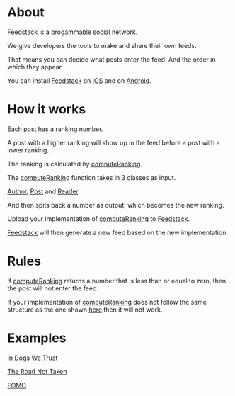 # About

[Feedstack](https://feedstack.dev) is a progammable social network.

We give developers the tools to make and share their own feeds.

That means you can decide what posts enter the feed. And the order in which they appear. 

You can install [Feedstack](https://feedstack.dev) on [IOS](https://apps.apple.com/us/app/feedstack-find-your-feed/id1534175629?app=itunes&ign-mpt=uo%3D4) and on [Android](https://play.google.com/store/apps/details?id=com.jasper.jasper).

# How it works

Each post has a ranking number.

A post with a higher ranking will show up in the feed before a post with a lower ranking.

The ranking is calculated by [computeRanking](https://github.com/elijahleinkram/feedstack/blob/master/feedstack_website/ranking/compute_ranking.js).

The [computeRanking](https://github.com/elijahleinkram/feedstack/blob/master/feedstack_website/ranking/compute_ranking.js) function takes in 3 classes as input.

[Author](https://github.com/elijahleinkram/feedstack/blob/master/feedstack_website/classes/author.js), [Post](https://github.com/elijahleinkram/feedstack/blob/master/feedstack_website/classes/post.js) and [Reader](https://github.com/elijahleinkram/feedstack/blob/master/feedstack_website/classes/reader.js).

And then spits back a number as output, which becomes the new ranking.

Upload your implementation of [computeRanking](https://github.com/elijahleinkram/feedstack/blob/master/feedstack_website/ranking/compute_ranking.js) to [Feedstack](https://feedstack.dev).

[Feedstack](https://feedstack.dev) will then generate a new feed based on the new implementation. 

# Rules

If [computeRanking](https://github.com/elijahleinkram/feedstack/blob/master/feedstack_website/ranking/compute_ranking.js) returns a number that is less than or equal to zero, then the post will not enter the feed.

If your implementation of [computeRanking](https://github.com/elijahleinkram/feedstack/blob/master/feedstack_website/ranking/compute_ranking.js) does not follow the same structure as the one shown [here](https://github.com/elijahleinkram/feedstack/blob/master/feedstack_website/ranking/compute_ranking.js) then it will not work. 

# Examples

[In Dogs We Trust](https://github.com/elijahleinkram/feedstack/blob/master/feedstack_website/functions/in_dogs_we_trust.js)

[The Road Not Taken](https://github.com/elijahleinkram/feedstack/blob/master/feedstack_website/functions/the_road_not_taken.js)

[FOMO](https://github.com/elijahleinkram/feedstack/blob/master/feedstack_website/functions/fomo.js)













